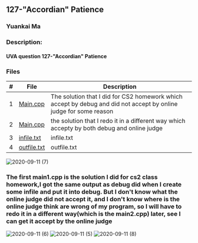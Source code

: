 ## 127-"Accordian" Patience
### Yuankai Ma
### Description:
#### UVA question 127-"Accordian" Patience

### Files

|   #   | File            | Description                                        |
| :---: | --------------- | -------------------------------------------------- |
|   1   | <a href="https://github.com/Kyrie-Ma/4883-Programming_Techniques-Ma/blob/master/Assignment/P02/127/main1.cpp" > Main.cpp         | The solution that I did for CS2 homework which accept by debug and did not accept by online judge for some reason|
|   2   | <a href="https://github.com/Kyrie-Ma/4883-Programming_Techniques-Ma/blob/master/Assignment/P02/127/main2.cpp" > Main.cpp         | the solution that I redo it in a different way which accepty by both debug and online judge |
|   3   | <a href="https://github.com/Kyrie-Ma/4883-Programming_Techniques-Ma/blob/master/Assignment/P02/127/infile.txt" > infile.txt         | infile.txt      |
|   4   | <a href="https://github.com/Kyrie-Ma/4883-Programming_Techniques-Ma/blob/master/Assignment/P02/127/outfile.txt" > outfile.txt         | outfile.txt      |

![2020-09-11 (7)](https://user-images.githubusercontent.com/60235679/92979736-3368e300-f459-11ea-9868-a893e1d036f1.png)


### The first main1.cpp is the solution I did for cs2 class homework,I got the same output as debug did when I create some infile and put it into debug. But I don't know what the online judge did not accept it, and I don't know where is the online judge think are wrong of my program, so I will have to redo it in a different way(which is the main2.cpp) later, see I can get it accept by the online judge
![2020-09-11 (6)](https://user-images.githubusercontent.com/60235679/92979688-0f0d0680-f459-11ea-8403-6956598a4674.png)
![2020-09-11 (5)](https://user-images.githubusercontent.com/60235679/92979691-103e3380-f459-11ea-8256-8850547b9ab1.png)
![2020-09-11 (8)](https://user-images.githubusercontent.com/60235679/92979930-d4f03480-f459-11ea-90e4-700c118e29e8.png)
